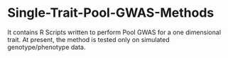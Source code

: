# Single-Trait-Pool-GWAS-Methods
It contains R Scripts written to perform Pool GWAS for a one dimensional trait. At present, the method is tested only on simulated genotype/phenotype data.

